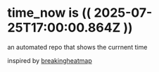 # time_now is (( 2025-07-25T17:00:00.864Z ))

an automated repo that shows the currnent time

inspired by [breakingheatmap](https://github.com/breakingheatmap/breakingheatmap)